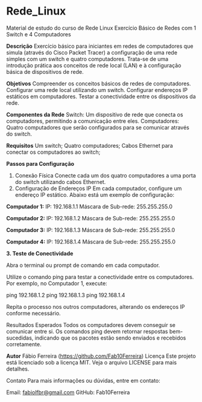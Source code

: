# Rede_Linux
 Material de estudo do curso de Rede Linux
 Exercício Básico de Redes com 1 Switch e 4 Computadores

**Descrição**
Exercício básico para iniciantes em redes de computadores que simula (através do Cisco Packet Tracer) a configuração de uma rede simples com um switch e quatro computadores. Trata-se de uma introdução prática aos conceitos de rede local (LAN) e à configuração básica de dispositivos de rede.

**Objetivos**
Compreender os conceitos básicos de redes de computadores.
Configurar uma rede local utilizando um switch.
Configurar endereços IP estáticos em computadores.
Testar a conectividade entre os dispositivos da rede.

**Componentes da Rede**
Switch: Um dispositivo de rede que conecta os computadores, permitindo a comunicação entre eles.
Computadores: Quatro computadores que serão configurados para se comunicar através do switch.

**Requisitos**
Um switch;
Quatro computadores;
Cabos Ethernet para conectar os computadores ao switch;

**Passos para Configuração**
1. Conexão Física
Conecte cada um dos quatro computadores a uma porta do switch utilizando cabos Ethernet.
2. Configuração de Endereços IP
Em cada computador, configure um endereço IP estático. Abaixo está um exemplo de configuração:

**Computador 1:**
IP: 192.168.1.1
Máscara de Sub-rede: 255.255.255.0

**Computador 2:**
IP: 192.168.1.2
Máscara de Sub-rede: 255.255.255.0

**Computador 3:**
IP: 192.168.1.3
Máscara de Sub-rede: 255.255.255.0

**Computador 4:**
IP: 192.168.1.4
Máscara de Sub-rede: 255.255.255.0

**3. Teste de Conectividade**

Abra o terminal ou prompt de comando em cada computador.

Utilize o comando ping para testar a conectividade entre os computadores. Por exemplo, no Computador 1, execute:

ping 192.168.1.2
ping 192.168.1.3
ping 192.168.1.4

Repita o processo nos outros computadores, alterando os endereços IP conforme necessário.

Resultados Esperados
Todos os computadores devem conseguir se comunicar entre si.
Os comandos ping devem retornar respostas bem-sucedidas, indicando que os pacotes estão sendo enviados e recebidos corretamente.


**Autor**
Fábio Ferreira (https://github.com/Fab10Ferreira)
Licença
Este projeto está licenciado sob a licença MIT. Veja o arquivo LICENSE para mais detalhes.

Contato
Para mais informações ou dúvidas, entre em contato:

Email: fabiolfbr@gmail.com
GitHub: Fab10Ferreira
